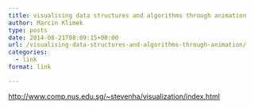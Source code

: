 ```yaml
---
title: visualising data structures and algorithms through animation
author: Marcin Klimek
type: posts
date: 2014-08-21T08:09:15+00:00
url: /visualising-data-structures-and-algorithms-through-animation/
categories:
  - link
format: link

---
```

<div>
  <a href="http://www.comp.nus.edu.sg/~stevenha/visualization/index.html">http://www.comp.nus.edu.sg/~stevenha/visualization/index.html</a>
</div>